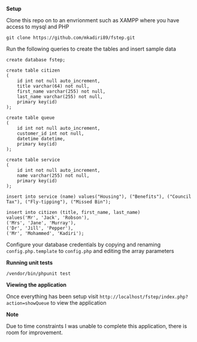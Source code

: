 **Setup**

Clone this repo on to an envrionment such as XAMPP where you have access to mysql and PHP

`git clone https://github.com/mkadiri89/fstep.git`

Run the following queries to create the tables and insert sample data

```
create database fstep;

create table citizen
(
	id int not null auto_increment,
	title varchar(64) not null,
	first_name varchar(255) not null,
	last_name varchar(255) not null,
	primary key(id)
);

create table queue
(
    id int not null auto_increment,
    customer_id int not null,
    datetime datetime,
    primary key(id)
);

create table service
(
	id int not null auto_increment,
	name varchar(255) not null,
	primary key(id)
);

insert into service (name) values("Housing"), ("Benefits"), ("Council Tax"), ("Fly-tipping"), ("Missed Bin");

insert into citizen (title, first_name, last_name) 
values('Mr', 'Jack', 'Robson'),
('Mrs', 'Jane', 'Murray'),
('Dr', 'Jill', 'Pepper'),
('Mr', 'Mohammed', 'Kadiri');
```

Configure your database credentials by copying and renaming `config.php.template` to `config.php` and editing the array parameters

**Running unit tests**

`/vendor/bin/phpunit test`

**Viewing the application**

Once everything has been setup visit `http://localhost/fstep/index.php?action=showQueue` to view the application

**Note**

Due to time constraints I was unable to complete this application, there is room for improvement.
